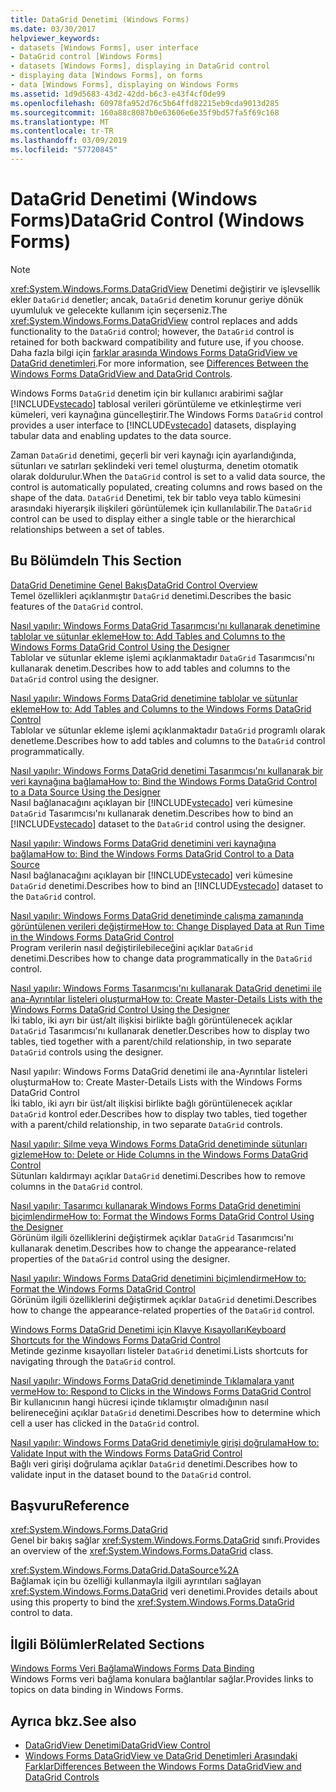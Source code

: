 ```yaml
---
title: DataGrid Denetimi (Windows Forms)
ms.date: 03/30/2017
helpviewer_keywords:
- datasets [Windows Forms], user interface
- DataGrid control [Windows Forms]
- datasets [Windows Forms], displaying in DataGrid control
- displaying data [Windows Forms], on forms
- data [Windows Forms], displaying on Windows Forms
ms.assetid: 1d9d5683-43d2-42dd-b6c3-e43f4cf0de99
ms.openlocfilehash: 60978fa952d76c5b64ffd82215eb9cda9013d285
ms.sourcegitcommit: 160a88c8087b0e63606e6e35f9bd57fa5f69c168
ms.translationtype: MT
ms.contentlocale: tr-TR
ms.lasthandoff: 03/09/2019
ms.locfileid: "57720845"
---
```

# <a name="datagrid-control-windows-forms"></a><span data-ttu-id="78427-102">DataGrid Denetimi (Windows Forms)</span><span class="sxs-lookup"><span data-stu-id="78427-102">DataGrid Control (Windows Forms)</span></span>
> [!NOTE]
>  <span data-ttu-id="78427-103"><xref:System.Windows.Forms.DataGridView> Denetimi değiştirir ve işlevsellik ekler `DataGrid` denetler; ancak, `DataGrid` denetim korunur geriye dönük uyumluluk ve gelecekte kullanım için seçerseniz.</span><span class="sxs-lookup"><span data-stu-id="78427-103">The <xref:System.Windows.Forms.DataGridView> control replaces and adds functionality to the `DataGrid` control; however, the `DataGrid` control is retained for both backward compatibility and future use, if you choose.</span></span> <span data-ttu-id="78427-104">Daha fazla bilgi için [farklar arasında Windows Forms DataGridView ve DataGrid denetimleri](differences-between-the-windows-forms-datagridview-and-datagrid-controls.md).</span><span class="sxs-lookup"><span data-stu-id="78427-104">For more information, see [Differences Between the Windows Forms DataGridView and DataGrid Controls](differences-between-the-windows-forms-datagridview-and-datagrid-controls.md).</span></span>  
  
 <span data-ttu-id="78427-105">Windows Forms `DataGrid` denetim için bir kullanıcı arabirimi sağlar [!INCLUDE[vstecado](../../../../includes/vstecado-md.md)] tablosal verileri görüntüleme ve etkinleştirme veri kümeleri, veri kaynağına güncelleştirir.</span><span class="sxs-lookup"><span data-stu-id="78427-105">The Windows Forms `DataGrid` control provides a user interface to [!INCLUDE[vstecado](../../../../includes/vstecado-md.md)] datasets, displaying tabular data and enabling updates to the data source.</span></span>  
  
 <span data-ttu-id="78427-106">Zaman `DataGrid` denetimi, geçerli bir veri kaynağı için ayarlandığında, sütunları ve satırları şeklindeki veri temel oluşturma, denetim otomatik olarak doldurulur.</span><span class="sxs-lookup"><span data-stu-id="78427-106">When the `DataGrid` control is set to a valid data source, the control is automatically populated, creating columns and rows based on the shape of the data.</span></span> <span data-ttu-id="78427-107">`DataGrid` Denetimi, tek bir tablo veya tablo kümesini arasındaki hiyerarşik ilişkileri görüntülemek için kullanılabilir.</span><span class="sxs-lookup"><span data-stu-id="78427-107">The `DataGrid` control can be used to display either a single table or the hierarchical relationships between a set of tables.</span></span>  
  
## <a name="in-this-section"></a><span data-ttu-id="78427-108">Bu Bölümde</span><span class="sxs-lookup"><span data-stu-id="78427-108">In This Section</span></span>  
 [<span data-ttu-id="78427-109">DataGrid Denetimine Genel Bakış</span><span class="sxs-lookup"><span data-stu-id="78427-109">DataGrid Control Overview</span></span>](datagrid-control-overview-windows-forms.md)  
 <span data-ttu-id="78427-110">Temel özellikleri açıklanmıştır `DataGrid` denetimi.</span><span class="sxs-lookup"><span data-stu-id="78427-110">Describes the basic features of the `DataGrid` control.</span></span>  
  
 [<span data-ttu-id="78427-111">Nasıl yapılır: Windows Forms DataGrid Tasarımcısı'nı kullanarak denetimine tablolar ve sütunlar ekleme</span><span class="sxs-lookup"><span data-stu-id="78427-111">How to: Add Tables and Columns to the Windows Forms DataGrid Control Using the Designer</span></span>](add-tables-and-columns-to-wf-datagrid-control-using-the-designer.md)  
 <span data-ttu-id="78427-112">Tablolar ve sütunlar ekleme işlemi açıklanmaktadır `DataGrid` Tasarımcısı'nı kullanarak denetim.</span><span class="sxs-lookup"><span data-stu-id="78427-112">Describes how to add tables and columns to the `DataGrid` control using the designer.</span></span>  
  
 [<span data-ttu-id="78427-113">Nasıl yapılır: Windows Forms DataGrid denetimine tablolar ve sütunlar ekleme</span><span class="sxs-lookup"><span data-stu-id="78427-113">How to: Add Tables and Columns to the Windows Forms DataGrid Control</span></span>](how-to-add-tables-and-columns-to-the-windows-forms-datagrid-control.md)  
 <span data-ttu-id="78427-114">Tablolar ve sütunlar ekleme işlemi açıklanmaktadır `DataGrid` programlı olarak denetleme.</span><span class="sxs-lookup"><span data-stu-id="78427-114">Describes how to add tables and columns to the `DataGrid` control programmatically.</span></span>  
  
 [<span data-ttu-id="78427-115">Nasıl yapılır: Windows Forms DataGrid denetimi Tasarımcısı'nı kullanarak bir veri kaynağına bağlama</span><span class="sxs-lookup"><span data-stu-id="78427-115">How to: Bind the Windows Forms DataGrid Control to a Data Source Using the Designer</span></span>](bind-wf-datagrid-control-to-a-data-source-using-the-designer.md)  
 <span data-ttu-id="78427-116">Nasıl bağlanacağını açıklayan bir [!INCLUDE[vstecado](../../../../includes/vstecado-md.md)] veri kümesine `DataGrid` Tasarımcısı'nı kullanarak denetim.</span><span class="sxs-lookup"><span data-stu-id="78427-116">Describes how to bind an [!INCLUDE[vstecado](../../../../includes/vstecado-md.md)] dataset to the `DataGrid` control using the designer.</span></span>  
  
 [<span data-ttu-id="78427-117">Nasıl yapılır: Windows Forms DataGrid denetimini veri kaynağına bağlama</span><span class="sxs-lookup"><span data-stu-id="78427-117">How to: Bind the Windows Forms DataGrid Control to a Data Source</span></span>](how-to-bind-the-windows-forms-datagrid-control-to-a-data-source.md)  
 <span data-ttu-id="78427-118">Nasıl bağlanacağını açıklayan bir [!INCLUDE[vstecado](../../../../includes/vstecado-md.md)] veri kümesine `DataGrid` denetimi.</span><span class="sxs-lookup"><span data-stu-id="78427-118">Describes how to bind an [!INCLUDE[vstecado](../../../../includes/vstecado-md.md)] dataset to the `DataGrid` control.</span></span>  
  
 [<span data-ttu-id="78427-119">Nasıl yapılır: Windows Forms DataGrid denetiminde çalışma zamanında görüntülenen verileri değiştirme</span><span class="sxs-lookup"><span data-stu-id="78427-119">How to: Change Displayed Data at Run Time in the Windows Forms DataGrid Control</span></span>](change-displayed-data-at-run-time-wf-datagrid-control.md)  
 <span data-ttu-id="78427-120">Program verilerin nasıl değiştirilebileceğini açıklar `DataGrid` denetimi.</span><span class="sxs-lookup"><span data-stu-id="78427-120">Describes how to change data programmatically in the `DataGrid` control.</span></span>  
  
 [<span data-ttu-id="78427-121">Nasıl yapılır: Windows Forms Tasarımcısı'nı kullanarak DataGrid denetimi ile ana-Ayrıntılar listeleri oluşturma</span><span class="sxs-lookup"><span data-stu-id="78427-121">How to: Create Master-Details Lists with the Windows Forms DataGrid Control Using the Designer</span></span>](create-master-details-lists-with-wf-datagrid-control-using-the-designer.md)  
 <span data-ttu-id="78427-122">İki tablo, iki ayrı bir üst/alt ilişkisi birlikte bağlı görüntülenecek açıklar `DataGrid` Tasarımcısı'nı kullanarak denetler.</span><span class="sxs-lookup"><span data-stu-id="78427-122">Describes how to display two tables, tied together with a parent/child relationship, in two separate `DataGrid` controls using the designer.</span></span>  
  
 <span data-ttu-id="78427-123">Nasıl yapılır: Windows Forms DataGrid denetimi ile ana-Ayrıntılar listeleri oluşturma</span><span class="sxs-lookup"><span data-stu-id="78427-123">How to: Create Master-Details Lists with the Windows Forms DataGrid Control</span></span>  
 <span data-ttu-id="78427-124">İki tablo, iki ayrı bir üst/alt ilişkisi birlikte bağlı görüntülenecek açıklar `DataGrid` kontrol eder.</span><span class="sxs-lookup"><span data-stu-id="78427-124">Describes how to display two tables, tied together with a parent/child relationship, in two separate `DataGrid` controls.</span></span>  
  
 [<span data-ttu-id="78427-125">Nasıl yapılır: Silme veya Windows Forms DataGrid denetiminde sütunları gizleme</span><span class="sxs-lookup"><span data-stu-id="78427-125">How to: Delete or Hide Columns in the Windows Forms DataGrid Control</span></span>](how-to-delete-or-hide-columns-in-the-windows-forms-datagrid-control.md)  
 <span data-ttu-id="78427-126">Sütunları kaldırmayı açıklar `DataGrid` denetimi.</span><span class="sxs-lookup"><span data-stu-id="78427-126">Describes how to remove columns in the `DataGrid` control.</span></span>  
  
 [<span data-ttu-id="78427-127">Nasıl yapılır: Tasarımcı kullanarak Windows Forms DataGrid denetimini biçimlendirme</span><span class="sxs-lookup"><span data-stu-id="78427-127">How to: Format the Windows Forms DataGrid Control Using the Designer</span></span>](how-to-format-the-windows-forms-datagrid-control-using-the-designer.md)  
 <span data-ttu-id="78427-128">Görünüm ilgili özelliklerini değiştirmek açıklar `DataGrid` Tasarımcısı'nı kullanarak denetim.</span><span class="sxs-lookup"><span data-stu-id="78427-128">Describes how to change the appearance-related properties of the `DataGrid` control using the designer.</span></span>  
  
 [<span data-ttu-id="78427-129">Nasıl yapılır: Windows Forms DataGrid denetimini biçimlendirme</span><span class="sxs-lookup"><span data-stu-id="78427-129">How to: Format the Windows Forms DataGrid Control</span></span>](how-to-format-the-windows-forms-datagrid-control.md)  
 <span data-ttu-id="78427-130">Görünüm ilgili özelliklerini değiştirmek açıklar `DataGrid` denetimi.</span><span class="sxs-lookup"><span data-stu-id="78427-130">Describes how to change the appearance-related properties of the `DataGrid` control.</span></span>  
  
 [<span data-ttu-id="78427-131">Windows Forms DataGrid Denetimi için Klavye Kısayolları</span><span class="sxs-lookup"><span data-stu-id="78427-131">Keyboard Shortcuts for the Windows Forms DataGrid Control</span></span>](keyboard-shortcuts-for-the-windows-forms-datagrid-control.md)  
 <span data-ttu-id="78427-132">Metinde gezinme kısayolları listeler `DataGrid` denetimi.</span><span class="sxs-lookup"><span data-stu-id="78427-132">Lists shortcuts for navigating through the `DataGrid` control.</span></span>  
  
 [<span data-ttu-id="78427-133">Nasıl yapılır: Windows Forms DataGrid denetiminde Tıklamalara yanıt verme</span><span class="sxs-lookup"><span data-stu-id="78427-133">How to: Respond to Clicks in the Windows Forms DataGrid Control</span></span>](how-to-respond-to-clicks-in-the-windows-forms-datagrid-control.md)  
 <span data-ttu-id="78427-134">Bir kullanıcının hangi hücresi içinde tıklamıştır olmadığının nasıl belireneceğini açıklar `DataGrid` denetimi.</span><span class="sxs-lookup"><span data-stu-id="78427-134">Describes how to determine which cell a user has clicked in the `DataGrid` control.</span></span>  
  
 [<span data-ttu-id="78427-135">Nasıl yapılır: Windows Forms DataGrid denetimiyle girişi doğrulama</span><span class="sxs-lookup"><span data-stu-id="78427-135">How to: Validate Input with the Windows Forms DataGrid Control</span></span>](how-to-validate-input-with-the-windows-forms-datagrid-control.md)  
 <span data-ttu-id="78427-136">Bağlı veri girişi doğrulama açıklar `DataGrid` denetimi.</span><span class="sxs-lookup"><span data-stu-id="78427-136">Describes how to validate input in the dataset bound to the `DataGrid` control.</span></span>  
  
## <a name="reference"></a><span data-ttu-id="78427-137">Başvuru</span><span class="sxs-lookup"><span data-stu-id="78427-137">Reference</span></span>  
 <xref:System.Windows.Forms.DataGrid>  
 <span data-ttu-id="78427-138">Genel bir bakış sağlar <xref:System.Windows.Forms.DataGrid> sınıfı.</span><span class="sxs-lookup"><span data-stu-id="78427-138">Provides an overview of the <xref:System.Windows.Forms.DataGrid> class.</span></span>  
  
 <xref:System.Windows.Forms.DataGrid.DataSource%2A>  
 <span data-ttu-id="78427-139">Bağlamak için bu özelliği kullanmayla ilgili ayrıntıları sağlayan <xref:System.Windows.Forms.DataGrid> veri denetimi.</span><span class="sxs-lookup"><span data-stu-id="78427-139">Provides details about using this property to bind the <xref:System.Windows.Forms.DataGrid> control to data.</span></span>  
  
## <a name="related-sections"></a><span data-ttu-id="78427-140">İlgili Bölümler</span><span class="sxs-lookup"><span data-stu-id="78427-140">Related Sections</span></span>  
 [<span data-ttu-id="78427-141">Windows Forms Veri Bağlama</span><span class="sxs-lookup"><span data-stu-id="78427-141">Windows Forms Data Binding</span></span>](../windows-forms-data-binding.md)  
 <span data-ttu-id="78427-142">Windows Forms veri bağlama konulara bağlantılar sağlar.</span><span class="sxs-lookup"><span data-stu-id="78427-142">Provides links to topics on data binding in Windows Forms.</span></span>  
  
## <a name="see-also"></a><span data-ttu-id="78427-143">Ayrıca bkz.</span><span class="sxs-lookup"><span data-stu-id="78427-143">See also</span></span>
- [<span data-ttu-id="78427-144">DataGridView Denetimi</span><span class="sxs-lookup"><span data-stu-id="78427-144">DataGridView Control</span></span>](datagridview-control-windows-forms.md)
- [<span data-ttu-id="78427-145">Windows Forms DataGridView ve DataGrid Denetimleri Arasındaki Farklar</span><span class="sxs-lookup"><span data-stu-id="78427-145">Differences Between the Windows Forms DataGridView and DataGrid Controls</span></span>](differences-between-the-windows-forms-datagridview-and-datagrid-controls.md)
